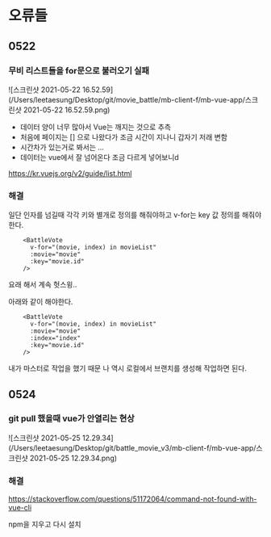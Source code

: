 # 오류들

## 0522

### 무비 리스트들을 for문으로 불러오기 실패



![스크린샷 2021-05-22 16.52.59](/Users/leetaesung/Desktop/git/movie_battle/mb-client-f/mb-vue-app/스크린샷 2021-05-22 16.52.59.png)



- 데이터 양이 너무 많아서 Vue는 깨지는 것으로 추측
- 처음에 페이지는 [] 으로 나왔다가 조금 시간이 지나니 갑자기 저래 변함
- 시간차가 있는거로 봐서는 ...
- 데이터는 vue에서 잘 넘어온다 조금 다르게 넣어보니d



https://kr.vuejs.org/v2/guide/list.html



### 해결

일단 인자를 넘길때 각각 키와 별개로 정의를 해줘야하고 v-for는 key 값 정의를 해줘야한다.  

```
    <BattleVote
      v-for="(movie, index) in movieList"
      :movie="movie"
      :key="movie.id"
    />
```

요래 해서 계속 헛스윙..



아래와 같이 해야한다.

```
    <BattleVote
      v-for="(movie, index) in movieList"
      :movie="movie"
      :index="index"
      :key="movie.id"
    />
```

내가 마스터로 작업을 했기 때문 나 역시 로컬에서 브랜치를 생성해 작업하면 된다.



## 0524

### git pull 했을때 vue가 안열리는 현상

![스크린샷 2021-05-25 12.29.34](/Users/leetaesung/Desktop/git/battle_movie_v3/mb-client-f/mb-vue-app/스크린샷 2021-05-25 12.29.34.png)

### 해결

https://stackoverflow.com/questions/51172064/command-not-found-with-vue-cli

npm을 지우고 다시 설치
